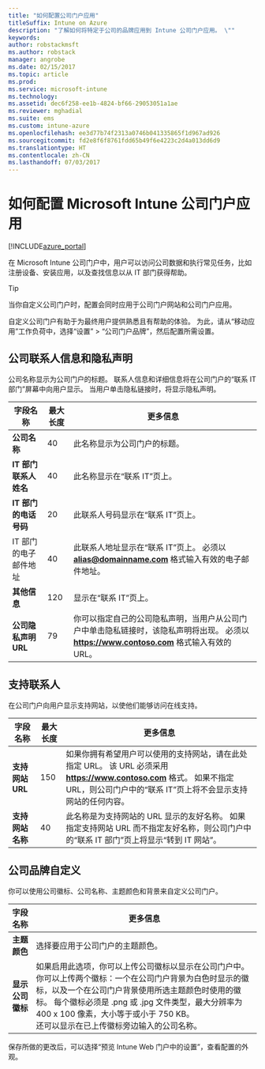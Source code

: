 ```yaml
---
title: "如何配置公司门户应用"
titleSuffix: Intune on Azure
description: "了解如何将特定于公司的品牌应用到 Intune 公司门户应用。 \""
keywords: 
author: robstackmsft
ms.author: robstack
manager: angrobe
ms.date: 02/15/2017
ms.topic: article
ms.prod: 
ms.service: microsoft-intune
ms.technology: 
ms.assetid: dec6f258-ee1b-4824-bf66-29053051a1ae
ms.reviewer: mghadial
ms.suite: ems
ms.custom: intune-azure
ms.openlocfilehash: ee3d77b74f2313a0746b041335865f1d967ad926
ms.sourcegitcommit: fd2e8f6f8761fdd65b49f6e4223c2d4a013dd6d9
ms.translationtype: HT
ms.contentlocale: zh-CN
ms.lasthandoff: 07/03/2017
---
```

# <a name="how-to-configure-the-microsoft-intune-company-portal-app"></a>如何配置 Microsoft Intune 公司门户应用

[!INCLUDE[azure_portal](./includes/azure_portal.md)]

在 Microsoft Intune 公司门户中，用户可以访问公司数据和执行常见任务，比如注册设备、安装应用，以及查找信息以从 IT 部门获得帮助。        

> [!Tip]        
> 当你自定义公司门户时，配置会同时应用于公司门户网站和公司门户应用。       

自定义公司门户有助于为最终用户提供熟悉且有帮助的体验。 为此，请从“移动应用”工作负荷中，选择“设置” > “公司门户品牌”，然后配置所需设置。      

## <a name="company-contact-information-and-privacy-statement"></a>公司联系人信息和隐私声明        
公司名称显示为公司门户的标题。 联系人信息和详细信息将在公司门户的“联系 IT 部门”屏幕中向用户显示。 当用户单击隐私链接时，将显示隐私声明。        


|字段名称|最大长度|更多信息|        
|-|-|-|     
|**公司名称**|40|此名称显示为公司门户的标题。|        
|**IT 部门联系人姓名**|40|此名称显示在“联系 IT”页上。|      
|**IT 部门的电话号码**|20|此联系人号码显示在“联系 IT”页上。|        
|IT 部门的电子邮件地址|40|此联系人地址显示在“联系 IT”页上。 必须以 **alias@domainname.com** 格式输入有效的电子邮件地址。|     
|**其他信息**|120|显示在“联系 IT”页上。|      
|**公司隐私声明 URL**|79|你可以指定自己的公司隐私声明，当用户从公司门户中单击隐私链接时，该隐私声明将出现。 必须以 **https://www.contoso.com** 格式输入有效的 URL。|        

## <a name="support-contacts"></a>支持联系人     
在公司门户向用户显示支持网站，以使他们能够访问在线支持。        



|字段名称|最大长度|更多信息|        
|-|-|-|     
|**支持网站 URL**|150|如果你拥有希望用户可以使用的支持网站，请在此处指定 URL。 该 URL 必须采用 **https://www.contoso.com** 格式。 如果不指定 URL，则公司门户中的“联系 IT”页上将不会显示支持网站的任何内容。|        
|**支持网站名称**|40|此名称是为支持网站的 URL 显示的友好名称。 如果指定支持网站 URL 而不指定友好名称，则公司门户中的“联系 IT 部门”页上将显示“转到 IT 网站”。       

## <a name="company-branding-customization"></a>公司品牌自定义       
你可以使用公司徽标、公司名称、主题颜色和背景来自定义公司门户。     



|字段名称|更多信息|       
|-|-|       
|**主题颜色**|选择要应用于公司门户的主题颜色。|      
|**显示公司徽标**|如果启用此选项，你可以上传公司徽标以显示在公司门户中。 你可以上传两个徽标：一个在公司门户背景为白色时显示的徽标，以及一个在公司门户背景使用所选主题颜色时使用的徽标。 每个徽标必须是 .png 或 .jpg 文件类型，最大分辨率为 400 x 100 像素，大小等于或小于 750 KB。<br>还可以显示在已上传徽标旁边输入的公司名称。|      

保存所做的更改后，可以选择“预览 Intune Web 门户中的设置”，查看配置的外观。
